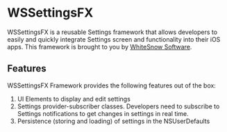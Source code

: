 # WSSettingsFX
WSSettingsFX is a reusable Settings framework that allows developers to easily and quickly integrate Settings screen and functionality into their iOS apps. This framework is brought to you by [WhiteSnow Software][wss].

[wss]: http://www.whitesnow.com

## Features
WSSettingsFX Framework provides the following features out of the box:

1. UI Elements to display and edit settings
1. Settings provider-subscriber classes. Developers need to subscribe to Settings notifications to get changes in settings in real time.
1. Persistence (storing and loading) of settings in the NSUserDefaults
